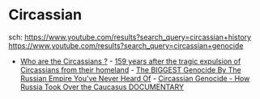 # Circassian
sch: https://www.youtube.com/results?search_query=circassian+history https://www.youtube.com/results?search_query=circassian+genocide
- [Who are the Circassians ?](https://youtu.be/Z3Rp9vahYjU) - [159 years after the tragic expulsion of Circassians from their homeland](https://youtu.be/wzdSPE90tqU) - [The BIGGEST Genocide By The Russian Empire You've Never Heard Of](https://youtu.be/-a--UMUslzA) - [Circassian Genocide - How Russia Took Over the Caucasus DOCUMENTARY](https://youtu.be/WFSDbHppDKg)
